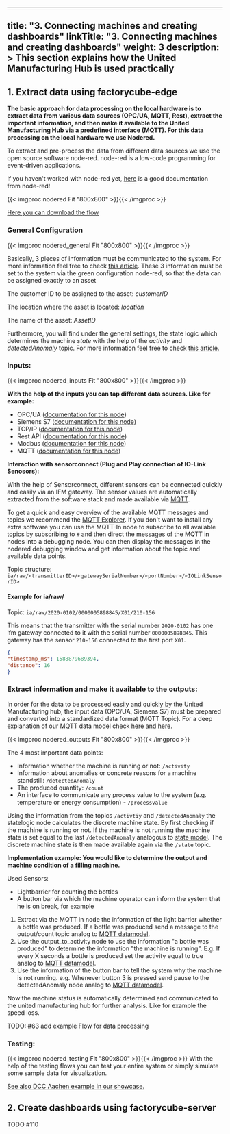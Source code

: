 
---
title: "3. Connecting machines and creating dashboards"
linkTitle: "3. Connecting machines and creating dashboards"
weight: 3
description: >
  This section explains how the United Manufacturing Hub is used practically 
---

## 1. Extract data using factorycube-edge

**The basic approach for data processing on the local hardware is to extract data from various data sources (OPC/UA, MQTT, Rest), extract the important information, and then make it available to the United Manufacturing Hub via a predefined interface (MQTT). For this data processing on the local hardware we use Nodered.**

To extract and pre-process the data from different data sources we use the open source software node-red. node-red is a low-code programming for event-driven applications.

If you haven't worked with node-red yet, [here](https://nodered.org/docs/user-guide/) is a good documentation from node-red!

{{< imgproc nodered Fit "800x800" >}}{{< /imgproc >}}

[Here you can download the flow](/examples/nodered/standard_flow.json)

### General Configuration

{{< imgproc nodered_general Fit "800x800" >}}{{< /imgproc >}}

Basically, 3 pieces of information must be communicated to the system. For more information feel free to check [this article](../../concepts/mqtt/). These 3 information must be set to the system via the green configuration node-red, so that the data can be assigned exactly to an asset

The customer ID to be assigned to the asset: *customerID*

The location where the asset is located: *location*

The name of the asset: *AssetID*

Furthermore, you will find under the general settings, the state logic which determines the machine *state* with the help of the *activity* and *detectedAnomaly* topic. For more information feel free to check [this article.](../../concepts/mqtt/)

### Inputs:
{{< imgproc nodered_inputs Fit "800x800" >}}{{< /imgproc >}}

**With the help of the inputs you can tap different data sources. Like for example:**
- OPC/UA ([documentation for this node](https://flows.nodered.org/node/node-red-contrib-opcua))
- Siemens S7 ([documentation for this node](https://flows.nodered.org/node/node-red-contrib-s7))
- TCP/IP ([documentation for this node](https://flows.nodered.org/flow/bed6f676d088670d7e1bc298943338b5))
- Rest API  ([documentation for this node](https://cookbook.nodered.org/http/create-an-http-endpoint))
- Modbus  ([documentation for this node](https://flows.nodered.org/node/node-red-contrib-modbus))
- MQTT ([documentation for this node](https://cookbook.nodered.org/mqtt/))

**Interaction with sensorconnect (Plug and Play connection of IO-Link Senosors):**

With the help of Sensorconnect, different sensors can be connected quickly and easily via an IFM gateway. The sensor values are automatically extracted from the software stack and made available via [MQTT](http://www.steves-internet-guide.com/mqtt-works/).

To get a quick and easy overview of the available MQTT messages and topics we recommend the [MQTT Explorer](http://mqtt-explorer.com/). If you don't want to install any extra software you can use the MQTT-In node to subscribe to all available topics by subscribing to  `#` and then direct the messages of the MQTT in nodes into a debugging node. You can then display the messages in the nodered debugging window and get information about the topic and available data points.


Topic structure: `ia/raw/<transmitterID>/<gatewaySerialNumber>/<portNumber>/<IOLinkSensorID>`

#### Example for ia/raw/

Topic: `ia/raw/2020-0102/0000005898845/X01/210-156`

This means that the transmitter with the serial number `2020-0102` has one ifm gateway connected to it with the serial number `0000005898845`. This gateway has the sensor `210-156` connected to the first port `X01`.

```json
{
"timestamp_ms": 1588879689394, 
"distance": 16
}
```


### Extract information and make it available to the **outputs**:
In order for the data to be processed easily and quickly by the United Manufacturing hub, the input data (OPC/UA, Siemens S7) must be prepared and converted into a standardized data format (MQTT Topic). For a deep explanation of our MQTT data model check [here](../../concepts/mqtt/) and [here](../../concepts/state).

{{< imgproc nodered_outputs Fit "800x800" >}}{{< /imgproc >}}

The 4 most important data points:
- Information whether the machine is running or not: `/activity`
- Information about anomalies or concrete reasons for a machine standstill: `/detectedAnomaly`
- The produced quantity: `/count`
- An interface to communicate any process value to the system (e.g. temperature or energy consumption) - `/processvalue`

Using the information from the topics `/activtiy` and `/detectedAnomaly` the statelogic node calculates the discrete machine state. By first checking if the machine is running or not. If the machine is not running the machine state is set equal to the last `/detectedAnomaly` analogous to [state model](../../concepts/state). The discrete machine state is then made available again via the `/state` topic.

**Implementation example: You would like to determine the output and machine condition of a filling machine.**

Used Sensors:
- Lightbarrier for counting the bottles 
- A button bar via which the machine operator can inform the system that he is on break, for example

1.  Extract via the MQTT in node the information of the light barrier whether a bottle was produced. If a bottle was produced send a message to the output/count topic analog to [MQTT datamodel](../../concepts/mqtt).
2.  Use the output_to_activity node to use the information "a bottle was produced" to determine the information "the machine is running". E.g. If every X seconds a bottle is produced set the activity equal to true analog to [MQTT datamodel](../../concepts/mqtt/).
3.  Use the information of the button bar to tell the system why the machine is not running. e.g. Whenever button 3 is pressed send pause to the detectedAnomaly node analog to [MQTT datamodel](../../concepts/mqtt).

Now the machine status is automatically determined and communicated to the united manufacturing hub for further analysis. Like for example the speed loss.

TODO: #63 add example Flow for data processing
### Testing:

{{< imgproc nodered_testing Fit "800x800" >}}{{< /imgproc >}}
With the help of the testing flows you can test your entire system or simply simulate some sample data for visualization.

[See also DCC Aachen example in our showcase.](../../examples/dcc-assembly-analytics)

## 2. Create dashboards using factorycube-server

TODO #110
